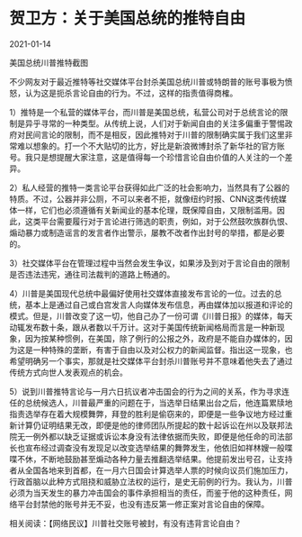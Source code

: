 # 贺卫方：关于美国总统的推特自由

2021-01-14

美国总统川普推特截图

不少网友对于最近推特等社交媒体平台封杀美国总统川普或特朗普的账号事极为愤怒，认为这是扼杀言论自由的行为。不过，这样的指责值得商榷。

1）推特是一个私营的媒体平台，而川普是美国总统，私营公司对于总统言论的限制是异乎寻常的一种类型。从传统上说，人们对于新闻自由的关注多偏重于警惕政府对民间言论的限制，而不是相反，因此推特对于川普的限制确实属于我们这里非常难以想象的。打一个不大贴切的比方，好比是新浪微博封杀了新华社的官方账号。我只是想提醒大家注意，这是值得每一个珍惜言论自由价值的人关注的一个差异。

2）私人经营的推特一类言论平台获得如此广泛的社会影响力，当然具有了公器的特质。不过，公器并非公厕，不可以来者不拒，就像纽约时报、CNN这类传统媒体一样，它们也必须遵循有关新闻业的基本伦理，既保障自由，又限制滥用。因此，这类平台需要履行对于言论进行筛选的职责，例如，对于公然鼓吹族群仇恨、煽动暴力或制造谣言的发言者作出警示，屡教不改者作出封号的举措，都是必要的。

3）社交媒体平台在管理过程中当然会发生争议，如果涉及到对于言论自由的限制是否违法违宪，通往司法裁判的道路上畅通的。

4）川普是美国现代总统中最偏好使用社交媒体直接发布言论的一位。过去的总统，基本上是通过自己或白宫发言人向媒体发布信息，再由媒体加以报道和评论的模式。但是，川普改变了这一切，他自己办了一份可谓《川普日报》的媒体，每天动辄发布数十条，跟从者数以千万计。这对于美国传统新闻格局而言是一种新现象，因为按某种惯例，在美国，除了例行的公报之外，政府是不能自办媒体的，因为这是一种特殊的垄断，有害于自由以及对公权力的新闻监督。指出这一现象，也希望明确另一个事实，那就是社交媒体平台封杀川普账号并不意味着他失去了通过传统方式向世人发表观点的机会。

5）说到川普推特言论与一月六日抗议者冲击国会的行为之间的关系，作为寻求连任的总统候选人，川普最严重的问题在于，当选举日结果出台之后，他连篇累牍地指责选举存在着大规模舞弊，拜登的胜利是偷窃来的，即便是一些争议地方经过重新计算仍证明结果无改，即便是他的律师团队所提起的数十起诉讼在州以及联邦法院无一例外都以缺乏证据或诉讼本身没有法律依据而失败，即便是他任命的司法部长也宣布经过调查没有发现足以改变选举结果的舞弊发生，他依旧如祥林嫂一般喋喋不休，不断地鼓励甚至煽动各种力量去推翻选举结果。他提前发出号召，让支持者从全国各地来到首都，在一月六日国会计算选举人票的时候向议员们施加压力，行政首脑以此种方式阻挠和威胁立法权的运行，是史无前例的行为。我认为，川普必须为当天发生的暴力冲击国会的事件承担相当的责任，而鉴于他的这种责任，网络平台封禁他的账号并无不妥，也没有违反第一修正案对言论自由的保障。

相关阅读：【网络民议】川普社交账号被封，有没有违背言论自由？

